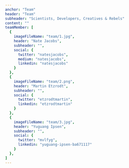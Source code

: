 ```yaml
---
anchor: "Team"
header: "Team"
subheader: "Scientists, Developers, Creatives & Rebels"
content: ""
teamMember: [
  {
    imageFileName: "team/1.jpg",
    header: "Nate Jacobs",
    subheader: "",
    social: {
      twitter: "natesjacobs",
      medium: "natesjacobs",
      linkedin: "natesjacobs"
    }
  },
  {
    imageFileName: "team/2.png",
    header: "Martin Etzrodt",
    subheader: "",
    social: {
      twitter: "etzrodtmartin",
      linkedin: "etzrodtmartin"
    }
  },
  {
    imageFileName: "team/3.jpg",
    header: "Yuguang Ipsen",
    subheader: "",
    social: {
      twitter: "mvlfyg",
      linkedin: "yuguang-ipsen-ba671117"
    }
  },
]
---
```

